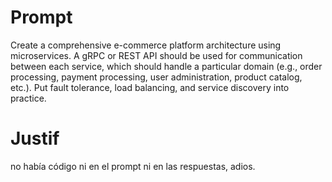# Prompt

Create a comprehensive e-commerce platform architecture using microservices. A gRPC or REST API should be used for communication between each service, which should handle a particular domain (e.g., order processing, payment processing, user administration, product catalog, etc.). Put fault tolerance, load balancing, and service discovery into practice.

# Justif 

no había código ni en el prompt ni en las respuestas, adios.